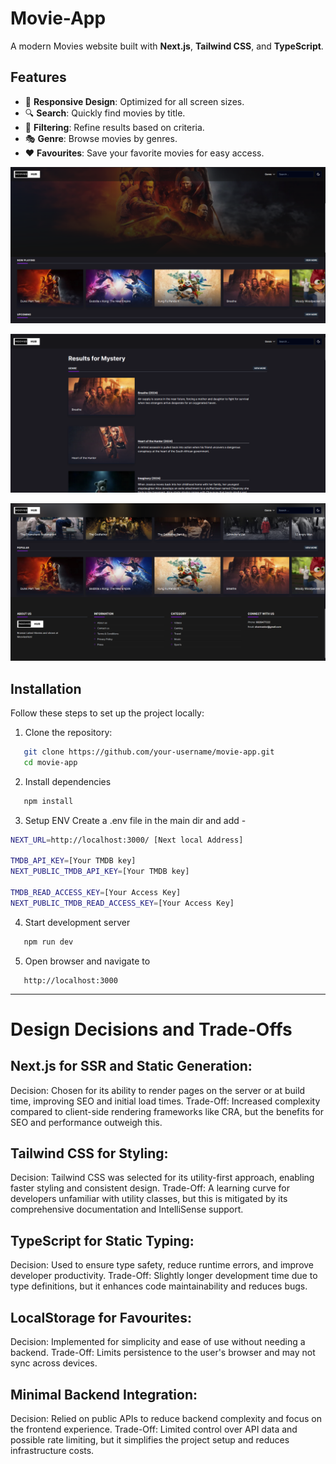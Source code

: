 # Movie-App

A modern Movies website built with **Next.js**, **Tailwind CSS**, and **TypeScript**.

## Features

- 📱 **Responsive Design**: Optimized for all screen sizes.
- 🔍 **Search**: Quickly find movies by title.
- 🔎 **Filtering**: Refine results based on criteria.
- 🎭 **Genre**: Browse movies by genres.
- ❤️ **Favourites**: Save your favorite movies for easy access.


<p align="center">
<img src="https://raw.githubusercontent.com/himuexe/Movie-App/main/moovieshub/src/assets/Capture.PNG">



<p align="center">
<img src="https://raw.githubusercontent.com/himuexe/Movie-App/main/moovieshub/src/assets/Capture2.PNG">



<p align="center">
<img src="https://raw.githubusercontent.com/himuexe/Movie-App/main/moovieshub/src/assets/Capture3.PNG">




## Installation

Follow these steps to set up the project locally:

1. Clone the repository:
```bash
   git clone https://github.com/your-username/movie-app.git
   cd movie-app

```

2. Install dependencies
```bash
   npm install

```

3. Setup ENV
Create a .env file in the main dir  and add -

```bash
NEXT_URL=http://localhost:3000/ [Next local Address]

TMDB_API_KEY=[Your TMDB key]
NEXT_PUBLIC_TMDB_API_KEY=[Your TMDB key]

TMDB_READ_ACCESS_KEY=[Your Access Key]
NEXT_PUBLIC_TMDB_READ_ACCESS_KEY=[Your Access Key]
```

4. Start development server
```bash
   npm run dev
```

5. Open browser and navigate to
```
   http://localhost:3000
```


----------------------------------------------------------------
# Design Decisions and Trade-Offs

## Next.js for SSR and Static Generation:
Decision: Chosen for its ability to render pages on the server or at build time, improving SEO and initial load times.
Trade-Off: Increased complexity compared to client-side rendering frameworks like CRA, but the benefits for SEO and performance outweigh this.

## Tailwind CSS for Styling:
Decision: Tailwind CSS was selected for its utility-first approach, enabling faster styling and consistent design.
Trade-Off: A learning curve for developers unfamiliar with utility classes, but this is mitigated by its comprehensive documentation and IntelliSense support.

## TypeScript for Static Typing:
Decision: Used to ensure type safety, reduce runtime errors, and improve developer productivity.
Trade-Off: Slightly longer development time due to type definitions, but it enhances code maintainability and reduces bugs.

## LocalStorage for Favourites:
Decision: Implemented for simplicity and ease of use without needing a backend.
Trade-Off: Limits persistence to the user's browser and may not sync across devices.

## Minimal Backend Integration:
Decision: Relied on public APIs to reduce backend complexity and focus on the frontend experience.
Trade-Off: Limited control over API data and possible rate limiting, but it simplifies the project setup and reduces infrastructure costs.